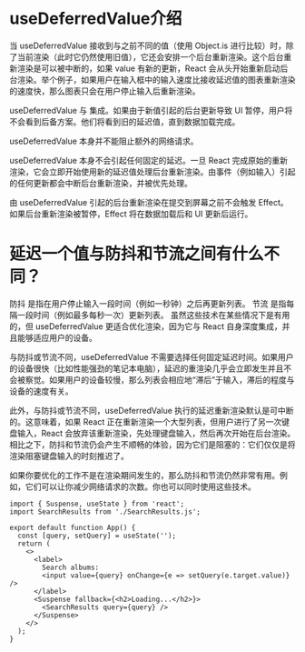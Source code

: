 # useDeferredValue介绍
当 useDeferredValue 接收到与之前不同的值（使用 Object.is 进行比较）时，除了当前渲染（此时它仍然使用旧值），它还会安排一个后台重新渲染。这个后台重新渲染是可以被中断的，如果 value 有新的更新，React 会从头开始重新启动后台渲染。举个例子，如果用户在输入框中的输入速度比接收延迟值的图表重新渲染的速度快，那么图表只会在用户停止输入后重新渲染。

useDeferredValue 与 <Suspense> 集成。如果由于新值引起的后台更新导致 UI 暂停，用户将不会看到后备方案。他们将看到旧的延迟值，直到数据加载完成。

useDeferredValue 本身并不能阻止额外的网络请求。

useDeferredValue 本身不会引起任何固定的延迟。一旦 React 完成原始的重新渲染，它会立即开始使用新的延迟值处理后台重新渲染。由事件（例如输入）引起的任何更新都会中断后台重新渲染，并被优先处理。

由 useDeferredValue 引起的后台重新渲染在提交到屏幕之前不会触发 Effect。如果后台重新渲染被暂停，Effect 将在数据加载后和 UI 更新后运行。


# 延迟一个值与防抖和节流之间有什么不同？

防抖 是指在用户停止输入一段时间（例如一秒钟）之后再更新列表。
节流 是指每隔一段时间（例如最多每秒一次）更新列表。
虽然这些技术在某些情况下是有用的，但 useDeferredValue 更适合优化渲染，因为它与 React 自身深度集成，并且能够适应用户的设备。

与防抖或节流不同，useDeferredValue 不需要选择任何固定延迟时间。如果用户的设备很快（比如性能强劲的笔记本电脑），延迟的重渲染几乎会立即发生并且不会被察觉。如果用户的设备较慢，那么列表会相应地“滞后”于输入，滞后的程度与设备的速度有关。

此外，与防抖或节流不同，useDeferredValue 执行的延迟重新渲染默认是可中断的。这意味着，如果 React 正在重新渲染一个大型列表，但用户进行了另一次键盘输入，React 会放弃该重新渲染，先处理键盘输入，然后再次开始在后台渲染。相比之下，防抖和节流仍会产生不顺畅的体验，因为它们是阻塞的：它们仅仅是将渲染阻塞键盘输入的时刻推迟了。

如果你要优化的工作不是在渲染期间发生的，那么防抖和节流仍然非常有用。例如，它们可以让你减少网络请求的次数。你也可以同时使用这些技术。


```
import { Suspense, useState } from 'react';
import SearchResults from './SearchResults.js';

export default function App() {
  const [query, setQuery] = useState('');
  return (
    <>
      <label>
        Search albums:
        <input value={query} onChange={e => setQuery(e.target.value)} />
      </label>
      <Suspense fallback={<h2>Loading...</h2>}>
        <SearchResults query={query} />
      </Suspense>
    </>
  );
}

```